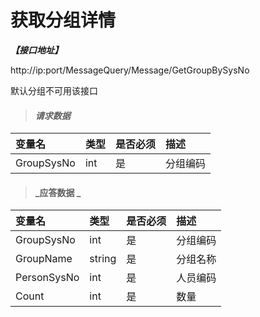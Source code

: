 # 获取分组详情 

_**【接口地址】**_

http://ip:port/MessageQuery/Message/GetGroupBySysNo

默认分组不可用该接口

> #### _请求数据_

| 变量名 | 类型 | 是否必须 | 描述 |
| :--- | :--- | :--- | :--- |
| GroupSysNo | int | 是 | 分组编码 |

> #### _应答数据 _ 

| 变量名 | 类型 | 是否必须 | 描述 |
| :--- | :--- | :--- | :--- |
| GroupSysNo | int | 是 | 分组编码 |
| GroupName | string | 是 | 分组名称 |
| PersonSysNo | int | 是 | 人员编码 |
| Count | int | 是 | 数量 |